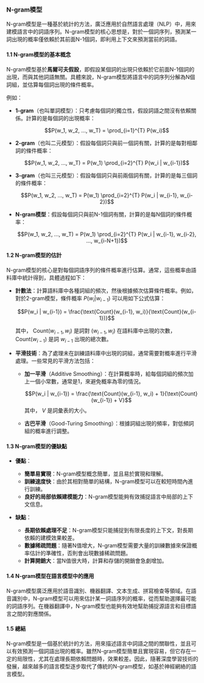 ### N-gram模型

N-gram模型是一種基於統計的方法，廣泛應用於自然語言處理（NLP）中，用來建模語言中的詞語序列。N-gram模型的核心思想是，對於一個詞序列，預測某一詞出現的概率僅依賴於其前面N-1個詞，即利用上下文來預測當前的詞語。

#### 1.1 N-gram模型的基本概念

N-gram模型基於**馬爾可夫假設**，即假設某個詞的出現只依賴於它前面N-1個詞的出現，而與其他詞語無關。具體來說，N-gram模型將語言中的詞序列分解為N個詞組，並估算每個詞出現的條件概率。

例如：

- **1-gram**（也叫單詞模型）：只考慮每個詞的獨立性，假設詞語之間沒有依賴關係。計算的是每個詞的出現概率：

  $$P(w_1, w_2, ..., w_T) = \prod_{i=1}^{T} P(w_i)$$

- **2-gram**（也叫二元模型）：假設每個詞只與前一個詞有關，計算的是每對相鄰詞的條件概率：

  $$P(w_1, w_2, ..., w_T) = P(w_1) \prod_{i=2}^{T} P(w_i | w_{i-1})$$

- **3-gram**（也叫三元模型）：假設每個詞只與前兩個詞有關，計算的是每三個詞的條件概率：

  $$P(w_1, w_2, ..., w_T) = P(w_1) \prod_{i=2}^{T} P(w_i | w_{i-1}, w_{i-2})$$

- **N-gram模型**：假設每個詞只與前N-1個詞有關，計算的是每N個詞的條件概率：

  $$P(w_1, w_2, ..., w_T) = P(w_1) \prod_{i=2}^{T} P(w_i | w_{i-1}, w_{i-2}, ..., w_{i-N+1})$$

#### 1.2 N-gram模型的估計

N-gram模型的核心是對每個詞語序列的條件概率進行估算。通常，這些概率由語料庫中統計得到，具體過程如下：

- **計數法**：計算語料庫中各種詞組的頻次，然後根據頻次估算條件概率。例如，對於2-gram模型，條件概率  $`P(w_i | w_{i-1})`$  可以用如下公式估算：

  $$P(w_i | w_{i-1}) = \frac{\text{Count}(w_{i-1}, w_i)}{\text{Count}(w_{i-1})}$$

  其中， $`\text{Count}(w_{i-1}, w_i)`$  是詞對  $`(w_{i-1}, w_i)`$  在語料庫中出現的次數， $`\text{Count}(w_{i-1})`$  是詞  $`w_{i-1}`$  出現的總次數。

- **平滑技術**：為了處理未在訓練語料庫中出現的詞組，通常需要對概率進行平滑處理。一些常見的平滑方法包括：
  - **加一平滑**（Additive Smoothing）：在計算概率時，給每個詞組的頻次加上一個小常數，通常是1，來避免概率為零的情況。
  
    $$P(w_i | w_{i-1}) = \frac{\text{Count}(w_{i-1}, w_i) + 1}{\text{Count}(w_{i-1}) + V}$$
    其中， $`V`$  是詞彙表的大小。

  - **古巴平滑**（Good-Turing Smoothing）：根據詞組出現的頻率，對低頻詞組的概率進行調整。

#### 1.3 N-gram模型的優缺點

- **優點**：
  - **簡單易實現**：N-gram模型概念簡單，並且易於實現和理解。
  - **訓練速度快**：由於其相對簡單的結構，N-gram模型可以在較短時間內進行訓練。
  - **良好的局部依賴建模能力**：N-gram模型能夠有效捕捉語言中局部的上下文信息。

- **缺點**：
  - **長期依賴處理不足**：N-gram模型只能捕捉到有限長度的上下文，對長期依賴的建模效果較差。
  - **數據稀疏問題**：隨著N值增大，N-gram模型需要大量的訓練數據來保證概率估計的準確性，否則會出現數據稀疏問題。
  - **計算開銷大**：當N值很大時，計算和存儲的開銷會急劇增加。

#### 1.4 N-gram模型在語言模型中的應用

N-gram模型廣泛應用於語音識別、機器翻譯、文本生成、拼寫檢查等領域。在語音識別中，N-gram模型可以用來估計某一詞語序列的概率，從而幫助選擇最可能的詞語序列。在機器翻譯中，N-gram模型也能夠有效地幫助捕捉源語言和目標語言之間的對應關係。

#### 1.5 總結

N-gram模型是一個基於統計的方法，用來描述語言中詞語之間的關聯性，並且可以有效預測一個詞語出現的概率。雖然N-gram模型簡單且實現容易，但它存在一定的局限性，尤其在處理長期依賴問題時，效果較差。因此，隨著深度學習技術的發展，越來越多的語言模型逐步取代了傳統的N-gram模型，如基於神經網絡的語言模型。